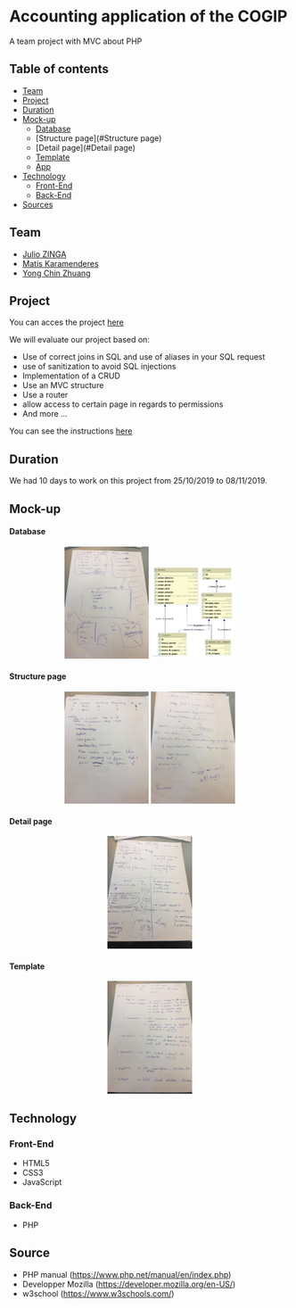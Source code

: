 # Accounting application of the COGIP
A team project with MVC about PHP

## Table of contents
* [Team](#Team)
* [Project](#Project)
* [Duration](#Duration)
* [Mock-up](#Mock-up)
  * [Database](#Database)
  * [Structure page](#Structure page)
  * [Detail page](#Detail page)
  * [Template](#Template)
  * [App](#App)
* [Technology](#Technology)
  * [Front-End](#Front-End)
  * [Back-End](#Back-End)
* [Sources](#Sources)


## Team

- [Julio ZINGA](https://github.com/julio-34727)
- [Matis Karamenderes](https://github.com/MKaramen)
- [Yong Chin Zhuang](https://github.com/yongchin95)


## Project
You can acces the project [here](https://github.com/MKaramen/COGIP-app)

We will evaluate our project based on:

* Use of correct joins in SQL and use of aliases in your SQL request
* use of sanitization to avoid SQL injections
* Implementation of a CRUD
* Use an MVC structure
* Use a router
* allow access to certain page in regards to permissions
* And more ...

You can see the instructions [here](https://github.com/becodeorg/BXL-Johnson-4.14/tree/master/06-PHP/cogip)

## Duration
We had 10 days to work on this project from 25/10/2019 to 08/11/2019.

## Mock-up

#### Database

<p align="center">
  <img src="./public/assets/img/cogip_database mock up.jpg" alt="Cogip schema database first step" width="30%" />
  <img src="./public/assets/img/cogip_schema.jpg" alt="Cogip schema database final" width="30%" />
</p>

#### Structure page

<p align="center">
  <img src="./public/assets/img/cogip_invoice.jpg" alt="Cogip schema invoice" width="30%" />
  <img src="./public/assets/img/cogip_page:users.jpg" alt="Cogip schema users" width="30%" />
</p>

#### Detail page

<p align="center">
  <img src="./public/assets/img/cogip_detailpage.jpg" alt="Cogip schema detail page" width="30%" />
</p>

#### Template

<p align="center">
  <img src="./public/assets/img/cogip_template.jpg" alt="Cogip schema template" width="30%" />
</p>

## Technology

### Front-End

* HTML5
* CSS3
* JavaScript

### Back-End

* PHP

## Source 
- PHP manual (https://www.php.net/manual/en/index.php)
- Developper Mozilla (https://developer.mozilla.org/en-US/)
- w3school (https://www.w3schools.com/)

